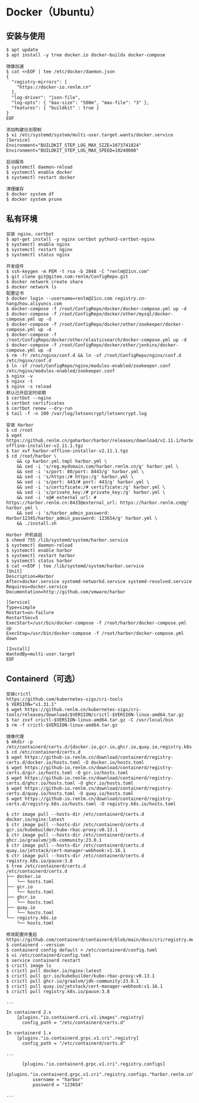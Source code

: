 # Docker（Ubuntu）

## 安装与使用
	$ apt update
	$ apt install -y tree docker.io docker-buildx docker-compose

```
镜像加速
$ cat <<EOF | tee /etc/docker/daemon.json
{
  "registry-mirrors": [ 
    "https://docker-io.renlm.cn"
  ],
  "log-driver": "json-file",
  "log-opts": { "max-size": "500m", "max-file": "3" },
  "features": { "buildkit" : true }
}
EOF
```

```
添加构建日志限制
$ vi /etc/systemd/system/multi-user.target.wants/docker.service
[Service]
Environment="BUILDKIT_STEP_LOG_MAX_SIZE=1073741824"
Environment="BUILDKIT_STEP_LOG_MAX_SPEED=10240000"
```

	启动服务
	$ systemctl daemon-reload
	$ systemctl enable docker
	$ systemctl restart docker
	
	清理缓存
	$ docker system df
	$ docker system prune
	
## 私有环境
	安装 nginx、certbot
	$ apt-get install -y nginx certbot python3-certbot-nginx
	$ systemctl enable nginx
	$ systemctl restart nginx
	$ systemctl status nginx
	
	开发组件
	$ ssh-keygen -m PEM -t rsa -b 2048 -C "renlm@21cn.com"
	$ git clone git@gitee.com:renlm/ConfigRepo.git
	$ docker network create share
	$ docker network ls
	配置证书
	$ docker login --username=renlm@21cn.com registry.cn-hangzhou.aliyuncs.com
	$ docker-compose -f /root/ConfigRepo/docker/docker-compose.yml up -d
	$ docker-compose -f /root/ConfigRepo/docker/other/mysql/docker-compose.yml up -d
	$ docker-compose -f /root/ConfigRepo/docker/other/zookeeper/docker-compose.yml up -d
	$ docker-compose -f /root/ConfigRepo/docker/other/elasticsearch/docker-compose.yml up -d
	$ docker-compose -f /root/ConfigRepo/docker/other/jenkins/docker-compose.yml up -d
	$ rm -fr /etc/nginx/conf.d && ln -sf /root/ConfigRepo/nginx/conf.d /etc/nginx/conf.d
	$ ln -sf /root/ConfigRepo/nginx/modules-enabled/zookeeper.conf /etc/nginx/modules-enabled/zookeeper.conf
	$ nginx -v
	$ nginx -t
	$ nginx -s reload
	默认已开启定时续期
	$ certbot --nginx
	$ certbot certificates
	$ certbot renew --dry-run
	$ tail -f -n 100 /var/log/letsencrypt/letsencrypt.log

	安装 Harbor
	$ cd /root
	$ wget https://github.renlm.cn/goharbor/harbor/releases/download/v2.11.1/harbor-offline-installer-v2.11.1.tgz
	$ tar xvf harbor-offline-installer-v2.11.1.tgz
	$ cd /root/harbor \
        && cp harbor.yml.tmpl harbor.yml \
        && sed -i 's/reg.mydomain.com/harbor.renlm.cn/g' harbor.yml \
        && sed -i 's/port: 80/port: 8443/g' harbor.yml \
        && sed -i 's/https:/# https:/g' harbor.yml \
        && sed -i 's/port: 443/# port: 443/g' harbor.yml \
        && sed -i 's/certificate:/# certificate:/g' harbor.yml \
        && sed -i 's/private_key:/# private_key:/g' harbor.yml \
        && sed -i 's@# external_url: # https://harbor.renlm.cn:8433@external_url: https://harbor.renlm.cn@g' harbor.yml \
        && sed -i 's/harbor_admin_password: Harbor12345/harbor_admin_password: 123654/g' harbor.yml \
        && ./install.sh

```
Harbor 开机自启
$ chmod 755 /lib/systemd/system/harbor.service
$ systemctl daemon-reload
$ systemctl enable harbor
$ systemctl restart harbor
$ systemctl status harbor
$ cat <<EOF | tee /lib/systemd/system/harbor.service
[Unit]
Description=Harbor
After=docker.service systemd-networkd.service systemd-resolved.service
Requires=docker.service
Documentation=http://github.com/vmware/harbor

[Service]
Type=simple
Restart=on-failure
RestartSec=5
ExecStart=/usr/bin/docker-compose -f /root/harbor/docker-compose.yml up
ExecStop=/usr/bin/docker-compose -f /root/harbor/docker-compose.yml down

[Install]
WantedBy=multi-user.target
EOF
```

## Containerd（可选）
	安装crictl
	https://github.com/kubernetes-sigs/cri-tools
	$ VERSION="v1.31.1"
	$ wget https://github.renlm.cn/kubernetes-sigs/cri-tools/releases/download/$VERSION/crictl-$VERSION-linux-amd64.tar.gz
	$ tar zxvf crictl-$VERSION-linux-amd64.tar.gz -C /usr/local/bin
	$ rm -f crictl-$VERSION-linux-amd64.tar.gz
	
	镜像代理
	$ mkdir -p /etc/containerd/certs.d/{docker.io,gcr.io,ghcr.io,quay.io,registry.k8s.io}
	$ cd /etc/containerd/certs.d
	$ wget https://github-io.renlm.cn/download/containerd/registry-certs.d/docker.io/hosts.toml -O docker.io/hosts.toml
	$ wget https://github-io.renlm.cn/download/containerd/registry-certs.d/gcr.io/hosts.toml -O gcr.io/hosts.toml
	$ wget https://github-io.renlm.cn/download/containerd/registry-certs.d/ghcr.io/hosts.toml -O ghcr.io/hosts.toml
	$ wget https://github-io.renlm.cn/download/containerd/registry-certs.d/quay.io/hosts.toml -O quay.io/hosts.toml
	$ wget https://github-io.renlm.cn/download/containerd/registry-certs.d/registry.k8s.io/hosts.toml -O registry.k8s.io/hosts.toml

```
$ ctr image pull --hosts-dir /etc/containerd/certs.d docker.io/nginx:latest
$ ctr image pull --hosts-dir /etc/containerd/certs.d gcr.io/kubebuilder/kube-rbac-proxy:v0.13.1
$ ctr image pull --hosts-dir /etc/containerd/certs.d ghcr.io/graalvm/jdk-community:23.0.1
$ ctr image pull --hosts-dir /etc/containerd/certs.d quay.io/jetstack/cert-manager-webhook:v1.16.1
$ ctr image pull --hosts-dir /etc/containerd/certs.d registry.k8s.io/pause:3.8
$ tree /etc/containerd/certs.d
/etc/containerd/certs.d
├── docker.io
│   └── hosts.toml
├── gcr.io
│   └── hosts.toml
├── ghcr.io
│   └── hosts.toml
├── quay.io
│   └── hosts.toml
└── registry.k8s.io
    └── hosts.toml
```

```
修改配置并重启
https://github.com/containerd/containerd/blob/main/docs/cri/registry.md
$ containerd --version
$ containerd config default > /etc/containerd/config.toml
$ vi /etc/containerd/config.toml
$ service containerd restart
$ crictl image ls
$ crictl pull docker.io/nginx:latest
$ crictl pull gcr.io/kubebuilder/kube-rbac-proxy:v0.13.1
$ crictl pull ghcr.io/graalvm/jdk-community:23.0.1
$ crictl pull quay.io/jetstack/cert-manager-webhook:v1.16.1
$ crictl pull registry.k8s.io/pause:3.8

...

In containerd 2.x
    [plugins."io.containerd.cri.v1.images".registry]
      config_path = "/etc/containerd/certs.d"

In containerd 1.x
    [plugins."io.containerd.grpc.v1.cri".registry]
      config_path = "/etc/containerd/certs.d"

...

      [plugins."io.containerd.grpc.v1.cri".registry.configs]
        [plugins."io.containerd.grpc.v1.cri".registry.configs."harbor.renlm.cn".auth]
          username = "harbor"
          password = "123654"

...

```
